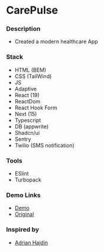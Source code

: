 # CarePulse

### Description

- Created a modern healthcare App

### Stack

- HTML (BEM)
- CSS (TailWind)
- JS
- Adaptive
- React (19)
- ReactDom
- React Hook Form
- Next (15)
- Typescript
- DB (appwrite)
- Shadcn/ui
- Sentry
- Twilio (SMS notification)

### Tools

- ESlint
- Turbopack

### Demo Links
- [Demo](https://andrii-carepulse.vercel.app/)
- [Original](https://resource.jsmastery.pro/healthcare-design)

### Inspired by 
- [Adrian Hajdin](https://github.com/adrianhajdin)
